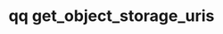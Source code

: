 ---
category: get
command: get_object_storage_uris
optional_options: []
permalink: /qq-cli-command-guide/get/get_object_storage_uris.html
positional_options: []
sidebar: qq_cli_command_reference_sidebar
summary: This section explains how to use the <code>qq get_object_storage_uris</code>
  command.
synopsis: Get the list of object storage uris configured on the cluster. These object
  storage uris store the persisted pstore data for an object-backed cluster. For a
  cluster that is not backed by objects, the returned list is always empty.
title: qq get_object_storage_uris
usage: qq get_object_storage_uris [-h]
zendesk_source: qq CLI Command Guide

---